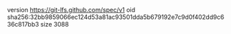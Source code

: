 version https://git-lfs.github.com/spec/v1
oid sha256:32bb9859066ec124d53a81ac93501dda5b679192e7c9d0f402dd9c636c817bb3
size 3088

